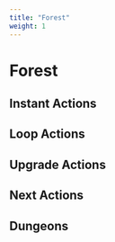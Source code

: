 ```yaml
---
title: "Forest"
weight: 1
---
```


# Forest
## Instant Actions

## Loop Actions

## Upgrade Actions

## Next Actions

## Dungeons
